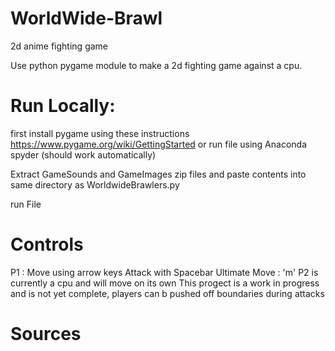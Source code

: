 # WorldWide-Brawl

2d anime fighting game

Use python pygame module to make a 2d fighting game against a cpu.

# Run Locally:

first install pygame using these instructions
https://www.pygame.org/wiki/GettingStarted
or run file using Anaconda spyder (should work automatically)

Extract GameSounds and GameImages zip files and paste contents into same directory as WorldwideBrawlers.py

run File

# Controls

P1 : Move using arrow keys
     Attack with Spacebar
     Ultimate Move : 'm'
P2 is currently a cpu and will move on its own
This progect is a work in progress and is not yet complete, players can b pushed off boundaries during attacks

# Sources

